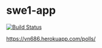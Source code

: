 # swe1-app
[![Build Status](https://travis-ci.com/github/vinayaknatarajan/swe1-app.png?branch=master)](https://travis-ci.com/github/vinayaknatarajan/swe1-app)

https://vn686.herokuapp.com/polls/


